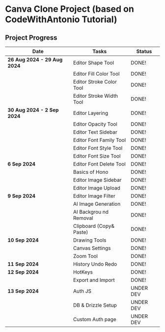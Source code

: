 # Canva Clone Project (based on CodeWithAntonio Tutorial)

## Project Progress

| **Date**                      | **Tasks**                | **Status** |
| ----------------------------- | ------------------------ | ---------- |
| **26 Aug 2024 - 29 Aug 2024** | Editor Shape Tool        | DONE!      |
|                               | Editor Fill Color Tool   | DONE!      |
|                               | Editor Stroke Color Tool | DONE!      |
|                               | Editor Stroke Width Tool | DONE!      |
| **30 Aug 2024 - 2 Sep 2024**  | Editor Layering          | DONE!      |
|                               | Editor Opacity Tool      | DONE!      |
|                               | Editor Text Sidebar      | DONE!      |
|                               | Editor Font Family Tool  | DONE!      |
|                               | Editor Font Style Tool   | DONE!      |
|                               | Editor Font Size Tool    | DONE!      |
| **6 Sep 2024**                | Editor Font Delete Tool  | DONE!      |
|                               | Basics of Hono           | DONE!      |
|                               | Editor Image Sidebar     | DONE!      |
|                               | Editor Image Upload      | DONE!      |
| **9 Sep 2024**                | Editor Image Filter      | DONE!      |
|                               | AI Image Generation      | DONE!      |
|                               | AI Backgrou nd Removal   | DONE!      |
|                               | Clipboard (Copy& Paste)  | DONE!      |
| **10 Sep 2024**               | Drawing Tools            | DONE!      |
|                               | Canvas Settings          | DONE!      |
|                               | Zoom Tool                | DONE!      |
| **11 Sep 2024**               | History Undo Redo        | DONE!      |
| **12 Sep 2024**               | HotKeys                  | DONE!      |
|                               | Export and Import        | DONE!      |
| **13 Sep 2024**               | Auth JS                  | UNDER DEV  |
|                               | DB & Drizzle Setup       | UNDER DEV  |
|                               | Custom Auth page         | UNDER DEV  |

